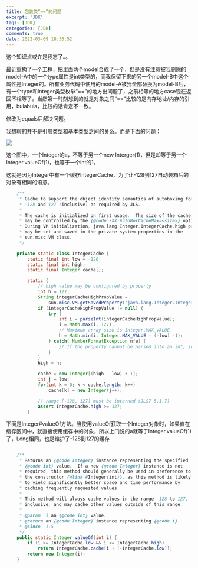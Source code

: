 ```yaml
---
title: 包装类“==”的问题
excerpt: 'JDK'
tags: [JDK]
categories: [JDK]
comments: true
date: 2022-03-09 18:30:52
---
```


这个知识点或许是我忘了。。

最近重构了一个工程，把里面两个model合成了一个，但是没有注意被我删除的model-A中的一个type属性是int类型的，而我保留下来的另一个model-B中这个属性是Integer的。所有业务代码中使用的model-A被我全部替换为model-B后，有一个type和Integer类型枚举“==”的地方出问题了，之前相等的地方case现在返回不相等了。当然第一时刻想到的就是对象之间“==”比较的是内存地址/内存的引用，bulabula，比较的话肯定不一致。

修改为equals后解决问题。

我想聊的并不是引用类型和基本类型之间的关系。而是下面的问题：

<img src="Integer.png"/>

这个图中，一个Integer的a，不等于另一个new Interger(1)，但是却等于另一个Integer.valueOf(1)，也等于一个int的1。

这就是因为Integer中有一个缓存IntegerCache，为了让-128到127自动装箱后的对象有相同的语意。

```java
    /**
     * Cache to support the object identity semantics of autoboxing for values between
     * -128 and 127 (inclusive) as required by JLS.
     *
     * The cache is initialized on first usage.  The size of the cache
     * may be controlled by the {@code -XX:AutoBoxCacheMax=<size>} option.
     * During VM initialization, java.lang.Integer.IntegerCache.high property
     * may be set and saved in the private system properties in the
     * sun.misc.VM class.
     */

    private static class IntegerCache {
        static final int low = -128;
        static final int high;
        static final Integer cache[];

        static {
            // high value may be configured by property
            int h = 127;
            String integerCacheHighPropValue =
                sun.misc.VM.getSavedProperty("java.lang.Integer.IntegerCache.high");
            if (integerCacheHighPropValue != null) {
                try {
                    int i = parseInt(integerCacheHighPropValue);
                    i = Math.max(i, 127);
                    // Maximum array size is Integer.MAX_VALUE
                    h = Math.min(i, Integer.MAX_VALUE - (-low) -1);
                } catch( NumberFormatException nfe) {
                    // If the property cannot be parsed into an int, ignore it.
                }
            }
            high = h;

            cache = new Integer[(high - low) + 1];
            int j = low;
            for(int k = 0; k < cache.length; k++)
                cache[k] = new Integer(j++);

            // range [-128, 127] must be interned (JLS7 5.1.7)
            assert IntegerCache.high >= 127;
        }
```

下面是Integer#valueOf方法。当使用valueOf获取一个Integer对象时，如果值在缓存区间中，就直接使用缓存中的对象，所以上门说的a就等于Integer.valueOf(1)了，Long相同，也是维护了-128到127的缓存

```java

    /**
     * Returns an {@code Integer} instance representing the specified
     * {@code int} value.  If a new {@code Integer} instance is not
     * required, this method should generally be used in preference to
     * the constructor {@link #Integer(int)}, as this method is likely
     * to yield significantly better space and time performance by
     * caching frequently requested values.
     *
     * This method will always cache values in the range -128 to 127,
     * inclusive, and may cache other values outside of this range.
     *
     * @param  i an {@code int} value.
     * @return an {@code Integer} instance representing {@code i}.
     * @since  1.5
     */
    public static Integer valueOf(int i) {
        if (i >= IntegerCache.low && i <= IntegerCache.high)
            return IntegerCache.cache[i + (-IntegerCache.low)];
        return new Integer(i);
    }

```